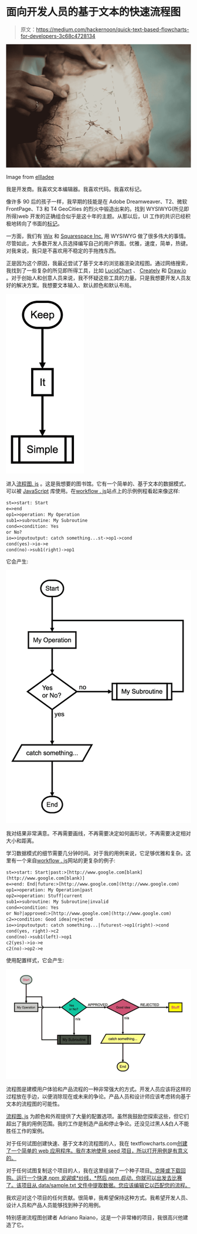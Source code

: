# 面向开发人员的基于文本的快速流程图

> 原文：<https://medium.com/hackernoon/quick-text-based-flowcharts-for-developers-3c68c4728134>

![](img/2695db9ee077907e72bcb329a433614c.png)

Image from [ellladee](https://unsplash.com/@ellladee?utm_medium=referral&amp;utm_campaign=photographer-credit&amp;utm_content=creditBadge)

我是开发商。我喜欢文本编辑器。我喜欢代码。我喜欢标记。

像许多 90 后的孩子一样，我早期的技能是在 Adobe Dreamweaver、T2、微软 FrontPage、T3 和 T4 GeoCities 的烈火中锻造出来的。找到 WYSIWYG(所见即所得)web 开发的正确组合似乎是这十年的主题。从那以后，UI 工作的共识已经积极地转向了书面的[标记](https://hackernoon.com/tagged/markup)。

一方面，我们有 [Wix](https://medium.com/u/2741d9d88322?source=post_page-----3c68c4728134--------------------------------) 和 [Squarespace Inc.](https://medium.com/u/21796ef64a5d?source=post_page-----3c68c4728134--------------------------------) 用 WYSIWYG 做了很多伟大的事情。尽管如此，大多数开发人员选择编写自己的用户界面。优雅，速度，简单，热键。对我来说，我只是不喜欢用不稳定的手拖拽东西。

正是因为这个原因，我最近尝试了基于文本的浏览器渲染流程图。通过网络搜索，我找到了一些复杂的所见即所得工具，比如 [LucidChart](https://www.lucidchart.com/) 、 [Creately](https://creately.com/) 和 [Draw.io](https://www.draw.io/) 。对于创始人和创意人员来说，我不怀疑这些工具的力量。只是我想要开发人员友好的解决方案。我想要文本输入、默认颜色和默认布局。

![](img/c31a3a0099910b6acc456bd5b5d02139.png)

进入[流程图. js](http://flowchart.js.org/) 。这是我想要的图书馆。它有一个简单的、基于文本的数据模式，可以被 [JavaScript](https://hackernoon.com/tagged/javascript) 库使用。在[workflow . js](http://flowchart.js.org/)站点上的示例例程看起来像这样:

```
st=>start: Start
e=>end
op1=>operation: My Operation
sub1=>subroutine: My Subroutine
cond=>condition: Yes
or No?
io=>inputoutput: catch something...st->op1->cond
cond(yes)->io->e
cond(no)->sub1(right)->op1
```

它会产生:

![](img/09d493975207fa11d528a6ef9156795d.png)

我对结果非常满意。不再需要画线，不再需要决定如何画形状，不再需要决定相对大小和距离。

学习数据模式的细节需要几分钟时间。对于我的用例来说，它足够优雅和复杂。这里有一个来自[workflow . js](http://flowchart.js.org/)网站的更复杂的例子:

```
st=>start: Start|past:>[http://www.google.com[blank](http://www.google.com[blank)]
e=>end: End|future:>[http://www.google.com](http://www.google.com)
op1=>operation: My Operation|past
op2=>operation: Stuff|current
sub1=>subroutine: My Subroutine|invalid
cond=>condition: Yes
or No?|approved:>[http://www.google.com](http://www.google.com)
c2=>condition: Good idea|rejected
io=>inputoutput: catch something...|futurest->op1(right)->cond
cond(yes, right)->c2
cond(no)->sub1(left)->op1
c2(yes)->io->e
c2(no)->op2->e
```

使用配置样式，它会产生:

![](img/2f7759f5101042aa4e0b133bc93981ac.png)

流程图是建模用户体验和产品流程的一种非常强大的方式。开发人员应该将这样的过程放在手边，以便消除现在或未来的争论。产品人员和设计师应该考虑转向基于文本的流程图的可能性。

[流程图. js](http://flowchart.js.org/) 为颜色和外观提供了大量的配置选项。虽然我鼓励您探索这些，但它们超出了我的用例范围。我的工作是制造产品和停止争论。还没见过黑人&白人不能胜任工作的案例。

对于任何试图创建快速、基于文本的流程图的人，我在 textflowcharts.com[创建了一个简单的 web 应用程序。我在本地使用 seed 项目，所以打开用例是有意义的。](http://textflowcharts.com)

对于任何试图复制这个项目的人，我在这里组装了一个种子项目[。克隆或下载回购。运行一个快速 *npm 安装*或*纱线，*然后 *npm 启动*，你就可以出发去比赛了。该项目从 data/sample.txt 文件中提取数据。您应该编辑它以匹配您的流程。](https://github.com/tewen/flowchart-seed)

我欢迎对这个项目的任何贡献。很简单，我希望保持这种方式。我希望开发人员、设计人员和产品人员能够找到种子的用例。

特别感谢流程图创建者 Adriano Raiano，这是一个非常棒的项目，我很高兴他建造了它。